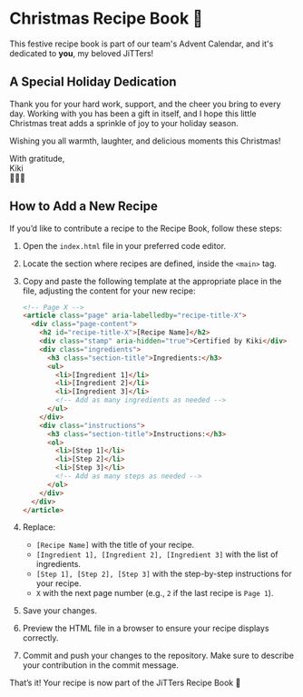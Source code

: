 # Christmas Recipe Book 🎄

This festive recipe book is part of our team's Advent Calendar, and it's dedicated to **you**, my beloved JiTTers! 

## A Special Holiday Dedication

Thank you for your hard work, support, and the cheer you bring to every day. Working with you has been a gift in itself, and I hope this little Christmas treat adds a sprinkle of joy to your holiday season.

Wishing you all warmth, laughter, and delicious moments this Christmas!

With gratitude,  
Kiki  
🎅✨🍪


## How to Add a New Recipe

If you’d like to contribute a recipe to the Recipe Book, follow these steps:

1. Open the `index.html` file in your preferred code editor.

2. Locate the section where recipes are defined, inside the `<main>` tag.

3. Copy and paste the following template at the appropriate place in the file, adjusting the content for your new recipe:

    ```html
    <!-- Page X -->
    <article class="page" aria-labelledby="recipe-title-X">
      <div class="page-content">
        <h2 id="recipe-title-X">[Recipe Name]</h2>
        <div class="stamp" aria-hidden="true">Certified by Kiki</div>
        <div class="ingredients">
          <h3 class="section-title">Ingredients:</h3>
          <ul>
            <li>[Ingredient 1]</li>
            <li>[Ingredient 2]</li>
            <li>[Ingredient 3]</li>
            <!-- Add as many ingredients as needed -->
          </ul>
        </div>
        <div class="instructions">
          <h3 class="section-title">Instructions:</h3>
          <ol>
            <li>[Step 1]</li>
            <li>[Step 2]</li>
            <li>[Step 3]</li>
            <!-- Add as many steps as needed -->
          </ol>
        </div>
      </div>
    </article>
    ```

4. Replace:
   - `[Recipe Name]` with the title of your recipe.
   - `[Ingredient 1], [Ingredient 2], [Ingredient 3]` with the list of ingredients.
   - `[Step 1], [Step 2], [Step 3]` with the step-by-step instructions for your recipe.
   - `X` with the next page number (e.g., `2` if the last recipe is `Page 1`).

5. Save your changes.

6. Preview the HTML file in a browser to ensure your recipe displays correctly.

7. Commit and push your changes to the repository. Make sure to describe your contribution in the commit message.

That’s it! Your recipe is now part of the JiTTers Recipe Book 🍾
